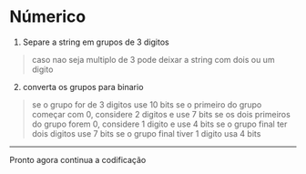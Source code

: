 # Númerico
1. Separe a string em grupos de 3 digitos
> caso nao seja multiplo de 3 pode deixar a string com dois ou um digito
2. converta os grupos para binario
> se o grupo for de 3 digitos use 10 bits
> se o primeiro do grupo começar com 0, considere 2 digitos e use 7 bits
> se os dois primeiros do grupo forem 0, considere 1 digito e use 4 bits
> se o grupo final ter dois digitos use 7 bits
> se o grupo final tiver 1 digito usa 4 bits
________________
Pronto agora continua a codificação
  
